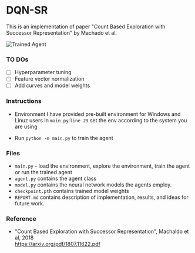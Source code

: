 [//]: # (Image References)

[image1]: https://github.com/bonniesjli/DQN_SR/blob/master/asset/sr.gif "Trained Agent"

# DQN-SR

This is an implementation of paper "Count Based Exploration with Successor Representation" by Machado et al. 

![Trained Agent][image1]

### TO DOs
- [ ] Hyperparameter tuning
- [ ] Feature vector normalization
- [ ] Add curves and model weights

### Instructions
* Environment
I have provided pre-built environment for Windows and Linuz users
In `main.py`:`line 29` set the env according to the system you are using

* Run `python -m main.py` to train the agent 

### Files
* `main.py` - load the environment, explore the environment, train the agent or run the trained agent
* `agent.py` contains the agent class 
* `model.py` contains the neural network models the agents employ. 
* `checkpoint.pth` contains trained model weights <br>
* `REPORT.md` contains description of implementation, results, and ideas for future work.<br>

### Reference
* "Count Based Exploration with Successor Representation", Machaldo et al, 2018<br>
https://arxiv.org/pdf/1807.11622.pdf <br>

